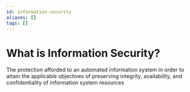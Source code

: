 ```yaml
---
id: information-security
aliases: []
tags: []
---
```


# What is Information Security?

The protection afforded to an automated information system in order to attain the applicable objectives of preserving integrity, availability, and confidentiality of information system resources
